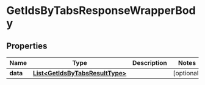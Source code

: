 

# GetIdsByTabsResponseWrapperBody


## Properties

Name | Type | Description | Notes
------------ | ------------- | ------------- | -------------
**data** | [**List&lt;GetIdsByTabsResultType&gt;**](GetIdsByTabsResultType.md) |  |  [optional]



